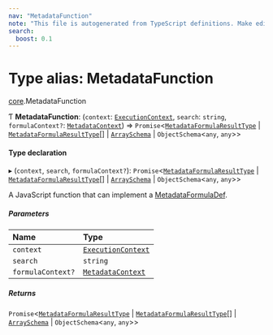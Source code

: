 ```yaml
---
nav: "MetadataFunction"
note: "This file is autogenerated from TypeScript definitions. Make edits to the comments in the TypeScript file and then run `make docs` to regenerate this file."
search:
  boost: 0.1
---
```

# Type alias: MetadataFunction

[core](../modules/core.md).MetadataFunction

Ƭ **MetadataFunction**: (`context`: [`ExecutionContext`](../interfaces/core.ExecutionContext.md), `search`: `string`, `formulaContext?`: [`MetadataContext`](core.MetadataContext.md)) => `Promise`<[`MetadataFormulaResultType`](core.MetadataFormulaResultType.md) \| [`MetadataFormulaResultType`](core.MetadataFormulaResultType.md)[] \| [`ArraySchema`](../interfaces/core.ArraySchema.md) \| `ObjectSchema`<`any`, `any`\>\>

#### Type declaration

▸ (`context`, `search`, `formulaContext?`): `Promise`<[`MetadataFormulaResultType`](core.MetadataFormulaResultType.md) \| [`MetadataFormulaResultType`](core.MetadataFormulaResultType.md)[] \| [`ArraySchema`](../interfaces/core.ArraySchema.md) \| `ObjectSchema`<`any`, `any`\>\>

A JavaScript function that can implement a [MetadataFormulaDef](core.MetadataFormulaDef.md).

##### Parameters

| Name | Type |
| :------ | :------ |
| `context` | [`ExecutionContext`](../interfaces/core.ExecutionContext.md) |
| `search` | `string` |
| `formulaContext?` | [`MetadataContext`](core.MetadataContext.md) |

##### Returns

`Promise`<[`MetadataFormulaResultType`](core.MetadataFormulaResultType.md) \| [`MetadataFormulaResultType`](core.MetadataFormulaResultType.md)[] \| [`ArraySchema`](../interfaces/core.ArraySchema.md) \| `ObjectSchema`<`any`, `any`\>\>
